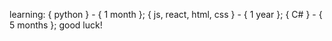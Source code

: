 learning: 
  { python } - { 1 month };
  { js, react, html, css } - { 1 year };
  { C# } - { 5 months };
  good luck!
